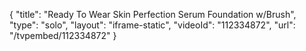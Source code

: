 {
    "title": "Ready To Wear Skin Perfection Serum Foundation w\/Brush",
    "type": "solo",
    "layout": "iframe-static",
    "videoId": "112334872",
    "url": "\/tvpembed\/112334872"
}